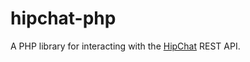 hipchat-php
===========

A PHP library for interacting with the [HipChat][hc] REST API.

[hc]: http://www.hipchat.com

